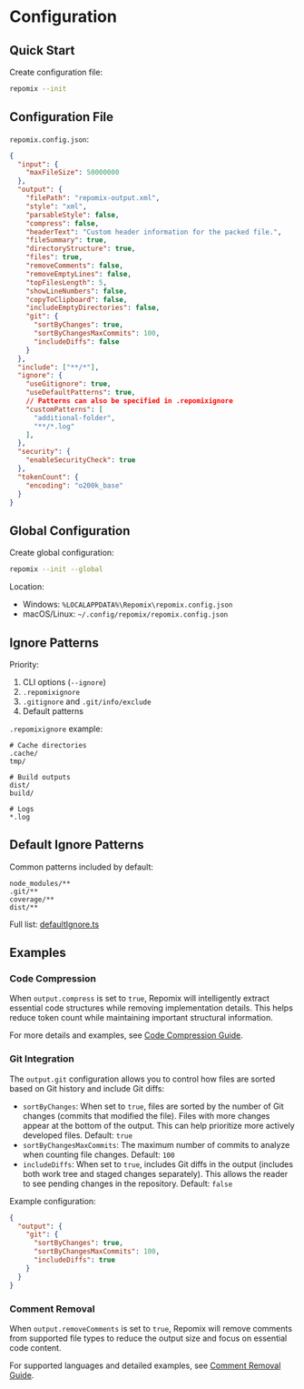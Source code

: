 # Configuration

## Quick Start

Create configuration file:
```bash
repomix --init
```

## Configuration File

`repomix.config.json`:
```json
{
  "input": {
    "maxFileSize": 50000000
  },
  "output": {
    "filePath": "repomix-output.xml",
    "style": "xml",
    "parsableStyle": false,
    "compress": false,
    "headerText": "Custom header information for the packed file.",
    "fileSummary": true,
    "directoryStructure": true,
    "files": true,
    "removeComments": false,
    "removeEmptyLines": false,
    "topFilesLength": 5,
    "showLineNumbers": false,
    "copyToClipboard": false,
    "includeEmptyDirectories": false,
    "git": {
      "sortByChanges": true,
      "sortByChangesMaxCommits": 100,
      "includeDiffs": false
    }
  },
  "include": ["**/*"],
  "ignore": {
    "useGitignore": true,
    "useDefaultPatterns": true,
    // Patterns can also be specified in .repomixignore
    "customPatterns": [
      "additional-folder",
      "**/*.log"
    ],
  },
  "security": {
    "enableSecurityCheck": true
  },
  "tokenCount": {
    "encoding": "o200k_base"
  }
}
```

## Global Configuration

Create global configuration:
```bash
repomix --init --global
```

Location:
- Windows: `%LOCALAPPDATA%\Repomix\repomix.config.json`
- macOS/Linux: `~/.config/repomix/repomix.config.json`

## Ignore Patterns

Priority:
1. CLI options (`--ignore`)
2. `.repomixignore`
3. `.gitignore` and `.git/info/exclude`
4. Default patterns

`.repomixignore` example:
```text
# Cache directories
.cache/
tmp/

# Build outputs
dist/
build/

# Logs
*.log
```

## Default Ignore Patterns

Common patterns included by default:
```text
node_modules/**
.git/**
coverage/**
dist/**
```

Full list: [defaultIgnore.ts](https://github.com/yamadashy/repomix/blob/main/src/config/defaultIgnore.ts)

## Examples

### Code Compression

When `output.compress` is set to `true`, Repomix will intelligently extract essential code structures while removing implementation details. This helps reduce token count while maintaining important structural information.

For more details and examples, see [Code Compression Guide](code-compress).

### Git Integration

The `output.git` configuration allows you to control how files are sorted based on Git history and include Git diffs:

- `sortByChanges`: When set to `true`, files are sorted by the number of Git changes (commits that modified the file). Files with more changes appear at the bottom of the output. This can help prioritize more actively developed files. Default: `true`
- `sortByChangesMaxCommits`: The maximum number of commits to analyze when counting file changes. Default: `100`
- `includeDiffs`: When set to `true`, includes Git diffs in the output (includes both work tree and staged changes separately). This allows the reader to see pending changes in the repository. Default: `false`

Example configuration:
```json
{
  "output": {
    "git": {
      "sortByChanges": true,
      "sortByChangesMaxCommits": 100,
      "includeDiffs": true
    }
  }
}
```

### Comment Removal

When `output.removeComments` is set to `true`, Repomix will remove comments from supported file types to reduce the output size and focus on essential code content.

For supported languages and detailed examples, see [Comment Removal Guide](comment-removal).
